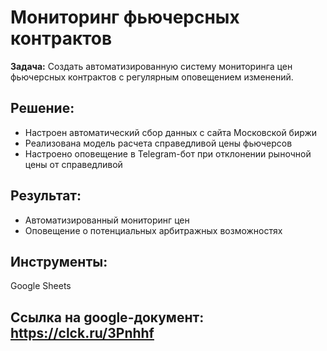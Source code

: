 # Мониторинг фьючерсных контрактов

**Задача:**
Создать автоматизированную систему мониторинга цен фьючерсных контрактов с регулярным оповещением изменений.

## Решение:
* Настроен автоматический сбор данных с сайта Московской биржи
* Реализована модель расчета справедливой цены фьючерсов
* Настроено оповещение в Telegram-бот при отклонении рыночной цены от справедливой

## Результат:
* Автоматизированный мониторинг цен
* Оповещение о потенциальных арбитражных возможностях

## Инструменты:
Google Sheets

## Ссылка на google-документ: https://clck.ru/3Pnhhf
